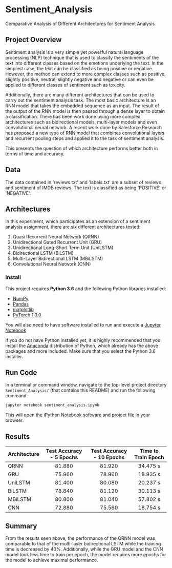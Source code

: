 # Sentiment_Analysis
Comparative Analysis of Different Architectures for Sentiment Analysis

## Project Overview
Sentiment analysis is a very simple yet powerful natural language processing (NLP) technique that is used to classify the sentiments of the text into different classes based on the emotions underlying the text. In the simplest case, the text can be classified as being positive or negative. However, the method can extend to more complex classes such as positive, slightly positive, neutral, slightly negative and negative or can even be applied to different classes of sentiment such as toxicity. 

Additionally, there are many different architectures that can be used to carry out the sentiment analysis task. The most basic architecture is an RNN model that takes the embedded sequence as an input. The result of the output of the RNN model is then passed through a dense layer to obtain a classification. There has been work done using more complex architectures such as bidirectional models, multi-layer models and even convolutional neural network. A recent work done by Salesforce Research has proposed a new type of RNN model that combines convolutional layers and recurrent pooling steps and applied it to the task of sentiment analysis. 

This presents the question of which architecture performs better both in terms of time and accuracy. 

## Data
The data contained in 'reviews.txt' and 'labels.txt' are a subset of reviews and sentiment of IMDB reviews. The text is classified as being 'POSITIVE' or 'NEGATIVE'. 

## Architectures
In this experiment, which participates as an extension of a sentiment analysis assignment, there are six different architectures tested:
1. Quasi Recurrent Neural Network (QRNN)
2. Unidirectional Gated Recurrent Unit (GRU)
3. Unidirectional Long-Short Term Unit (UniLSTM)
4. Bidirectional LSTM (BiLSTM)
5. Multi-Layer Bidirectional LSTM (MBiLSTM)
6. Convolutional Neural Network (CNN)

### Install

This project requires **Python 3.6** and the following Python libraries installed:

- [NumPy](http://www.numpy.org/)
- [Pandas](http://pandas.pydata.org)
- [matplotlib](http://matplotlib.org/)
- [PyTorch 1.0.0](https://pytorch.org/)

You will also need to have software installed to run and execute a [Jupyter Notebook](http://ipython.org/notebook.html)

If you do not have Python installed yet, it is highly recommended that you install the [Anaconda](http://continuum.io/downloads) distribution of Python, which already has the above packages and more included. Make sure that you select the Python 3.6 installer. 

## Run Code
In a terminal or command window, navigate to the top-level project directory `Sentiment_Analysis/` (that contains this README) and run the following command:

```bash
jupyter notebook sentiment_analysis.ipynb
```

This will open the iPython Notebook software and project file in your browser.

## Results

| Architecture        | Test Accuracy - 5 Epochs           | Test Accuracy - 10 Epochs  | Time to Train Epoch |
| ------------- |:-------------:| :-------------:| :-------------:|
| QRNN      | 81.880 | 81.920 |  34.475 s  |
| GRU      | 75.960      |  78.960 |  18.935 s  |
| UniLSTM | 81.400     |  80.080 |  20.237 s  |
| BiLSTM | 78.840     |  81.120 |  30.113 s  |
| MBiLSTM | 80.800     |  81.040 |  57.802 s  |
| CNN | 72.880     |  75.560 |  18.754 s  |

## Summary
From the results seen above, the performance of the QRNN model was comparable to that of the multi-layer bidirectional LSTM while the training time is decreased by 40%. Additionally, while the GRU model and the CNN model took less time to train per epoch, the model requires more epochs for the model to achieve maximal performance.  
